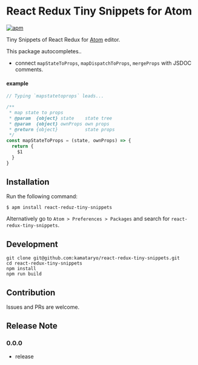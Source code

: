 # React Redux Tiny Snippets for Atom

[![apm](https://img.shields.io/apm/v/react-redux-tiny-snippets.svg)](https://atom.io/packages/react-redux-tiny-snippets)

Tiny Snippets of React Redux for [Atom](https://atom.io/) editor.

This package autocompletes..

- connect `mapStateToProps`, `mapDispatchToProps`, `mergeProps` with JSDOC comments.

#### example

```javascript
// Typing `mapstatetoprops` leads...

/**
 * map state to props
 * @param  {object} state    state tree
 * @param  {object} ownProps own props
 * @return {object}          state props
 */
const mapStateToProps = (state, ownProps) => {
  return {
    $1
  }
}
```

## Installation

Run the following command:

```shell
$ apm install react-reduz-tiny-snippets
```

Alternatively go to `Atom > Preferences > Packages` and search for `react-redux-tiny-snippets`.

## Development

```shell
git clone git@github.com:kamataryo/react-redux-tiny-snippets.git
cd react-redux-tiny-snippets
npm install
npm run build
```

## Contribution

Issues and PRs are welcome.

## Release Note

### 0.0.0

- release
